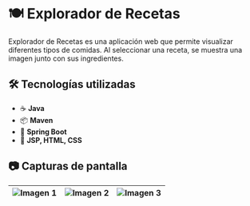 # 🍽️ Explorador de Recetas  

Explorador de Recetas es una aplicación web que permite visualizar diferentes tipos de comidas. Al seleccionar una receta, se muestra una imagen junto con sus ingredientes.  

## 🛠️ Tecnologías utilizadas  

- ☕ **Java**  
- 📦 **Maven**  
- 🌱 **Spring Boot**  
- 🎨 **JSP, HTML, CSS**  

## 📷 Capturas de pantalla
| ![Imagen 1](https://tu-enlace.com/imagen1.jpg](https://pbs.twimg.com/media/Gi4fB7lX0AAjNb6?format=jpg&name=medium)) | ![Imagen 2](https://tu-enlace.com/imagen2.jpg](https://pbs.twimg.com/media/Gi4fB_Da4AMtKGV?format=jpg&name=medium)) | ![Imagen 3](https://tu-enlace.com/imagen3.jpg](https://pbs.twimg.com/media/Gi4fB8BXMAA81xW?format=jpg&name=medium)) |
|---|---|---|
